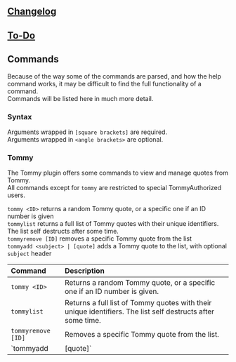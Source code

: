 ## [Changelog](https://novabros.github.io/NovaBot/version)
## [To-Do](https://novabros.github.io/NovaBot/todo)
## Commands  
Because of the way some of the commands are parsed, and how the help command works, it may be difficult to find the full functionality of a command.  
Commands will be listed here in much more detail.

### Syntax
Arguments wrapped in `[square brackets]` are required.  
Arguments wrapped in `<angle brackets>` are optional.
### Tommy
The Tommy plugin offers some commands to view and manage quotes from Tommy.  
All commands except for `tommy` are restricted to special TommyAuthorized users.

`tommy <ID>` returns a random Tommy quote, or a specific one if an ID number is given  
`tommylist` returns a full list of Tommy quotes with their unique identifiers. The list self destructs after some time.  
`tommyremove [ID]` removes a specific Tommy quote from the list  
`tommyadd <subject> | [quote]` adds a Tommy quote to the list, with optional `subject` header

Command | Description
:-|:-
`tommy <ID>` | Returns a random Tommy quote, or a specific one if an ID number is given.
`tommylist`  | Returns a full list of Tommy quotes with their unique identifiers. The list self destructs after some time.
`tommyremove [ID]` | Removes a specific Tommy quote from the list.
`tommyadd <subject> | [quote]` | Adds a Tommy quote to the list, with optional `subject` header.
